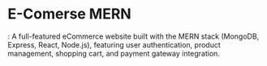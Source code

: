 # E-Comerse MERN
 : A full-featured eCommerce website built with the MERN stack (MongoDB, Express, React, Node.js), featuring user authentication, product management, shopping cart, and payment gateway integration.

